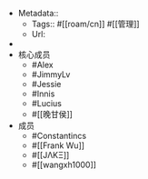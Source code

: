 - Metadata::
    - Tags:: #[[roam/cn]] #[[管理]]
    - Url:
- 
- 核心成员
    - #Alex
    - #JimmyLv
    - #Jessie
    - #Innis
    - #Lucius
    - #[[晚甘侯]]
- 成员
    - #Constantincs
    - #[[Frank Wu]]
    - #[[JΛKΞ]]
    - #[[wangxh1000]]
